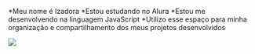 *Meu nome é Izadora
*Estou estudando no Alura
*Estou me desenvolvendo na linguagem JavaScript
*Utilizo esse espaço para minha organização e compartilhamento dos meus projetos desenvolvidos



![](https://media1.tenor.com/m/NLXVcGLyy7sAAAAC/love-heart.gif)
